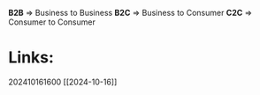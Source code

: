 **B2B** $\Rightarrow$ Business to Business
**B2C** $\Rightarrow$ Business to Consumer
**C2C** $\Rightarrow$ Consumer to Consumer

# Links: 




202410161600
[[2024-10-16]]